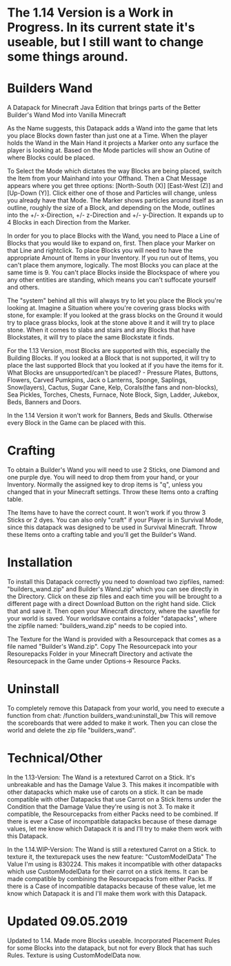 # The 1.14 Version is a Work in Progress. In its current state it's useable, but I still want to change some things around.

# Builders Wand

A Datapack for Minecraft Java Edition that brings parts of the Better Builder's Wand Mod into Vanilla Minecraft

As the Name suggests, this Datapack adds a Wand into the game that lets you place Blocks down faster than just one at a Time. When the player holds the Wand in the Main Hand it projects a Marker onto any surface the player is looking at. Based on the Mode particles will show an Outine of where Blocks could be placed.

To Select the Mode which dictates the way Blocks are being placed, switch the Item from your Mainhand into your Offhand. Then a Chat Message appears where you get three options: [North-South (X)]  [East-West (Z)] and [Up-Down (Y)]. Click either one of those and Particles will change, unless you already have that Mode. The Marker shows particles around itself as an outline, roughly the size of a Block, and depending on the Mode, outlines into the +/- x-Direction, +/- z-Direction and +/- y-Direction. It expands up to 4 Blocks in each Direction from the Marker.

In order for you to place Blocks with the Wand, you need to Place a Line of Blocks that you would like to expand on, first. Then place your Marker on that Line and rightclick. To place Blocks you will need to have the appropriate Amount of Items in your Inventory. If you run out of Items, you can't place them anymore, logically. The most Blocks you can place at the same time is 9. You can't place Blocks inside the Blockspace of where you any other entities are standing, which means you can't suffocate yourself and others.

The "system" behind all this will always try to let you place the Block you're looking at. Imagine a Situation where you're covering grass blocks with stone, for example: If you looked at the grass blocks on the Ground it would try to place grass blocks, look at the stone above it and it will try to place stone. When it comes to slabs and stairs and any Blocks that have Blockstates, it will try to place the same Blockstate it finds.

For the 1.13 Version, most Blocks are supported with this, especially the Building Blocks. If you looked at a Block that is not supported, it will try to place the last supported Block that you looked at if you have the items for it.
What Blocks are unsupported/can't be placed? - Pressure Plates, Buttons, Flowers, Carved Pumkpins, Jack o Lanterns, Sponge, Saplings, Snow(layers), Cactus, Sugar Cane, Kelp, Corals(the fans and non-blocks), Sea Pickles, Torches, Chests, Furnace, Note Block, Sign, Ladder, Jukebox, Beds, Banners and Doors. 

In the 1.14 Version it won't work for Banners, Beds and Skulls. Otherwise every Block in the Game can be placed with this.

# Crafting

To obtain a Builder's Wand you will need to use 2 Sticks, one Diamond and one purple dye. You will need to drop them from your hand, or your Inventory. Normally the assigned key to drop items is "q", unless you changed that in your Minecraft settings. Throw these Items onto a crafting table.

The Items have to have the correct count. It won't work if you throw 3 Sticks or 2 dyes. You can also only "craft" if your Player is in Survival Mode, since this datapack was designed to be used in Survival Minecraft. Throw these Items onto a crafting table and you'll get the Builder's Wand.


# Installation

To install this Datapack correctly you need to download two zipfiles, named: "builders_wand.zip" and Builder's Wand.zip" which you can see directly in the Directory. Click on these zip files and each time you will be brought to a different page with a direct Download Button on the right hand side. Click that and save it. Then open your Minecraft directory, where the savefile for your world is saved. Your worldsave contains a folder "datapacks", where the zipfile named: "builders_wand.zip" needs to be copied into.

The Texture for the Wand is provided with a Resourcepack that comes as a file named "Builder's Wand.zip". Copy The Resourcepack into your Resourepacks Folder in your Minecraft Directory and activate the Resourcepack in the Game under Options-> Resource Packs.

# Uninstall

To completely remove this Datapack from your world, you need to execute a function from chat: /function builders_wand:uninstall_bw
This will remove the scoreboards that were added to make it work. Then you can close the world and delete the zip file "builders_wand".

# Technical/Other

In the 1.13-Version:
The Wand is a retextured Carrot on a Stick. It's unbreakable and has the Damage Value 3. This makes it incompatible with other datapacks which make use of carots on a stick. It can be made compatible with other Datapacks that use Carrot on a Stick Items under the Condition that the Damage Value they're using is not 3. To make it compatible, the Resourcepacks from either Packs need to be combined. If there is ever a Case of incompatible datapacks because of these damage values, let me know which Datapack it is and I'll try to make them work with this Datapack.

In the 1.14.WIP-Version:
The Wand is still a retextured Carrot on a Stick. to texture it, the texturepack uses the new feature: "CustomModelData" The Value I'm using is 830224. This makes it incompatible with other datapacks which use CustomModelData for their carrot on a stick items. It can be made compatible by combining the Resourcepacks from either Packs. If there is a Case of incompatible datapacks because of these value, let me know which Datapack it is and I'll make them work with this Datapack.

# Updated 09.05.2019

Updated to 1.14. Made more Blocks useable. Incorporated Placement Rules for some Blocks into the datapack, but not for every Block that has such Rules. Texture is using CustomModelData now.
